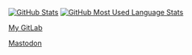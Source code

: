[![GitHub Stats](https://github-readme-stats.vercel.app/api?username=iSaluki&show_icons=true?count_private=true&theme=dracula)](https://GitHub.com/isaluki)
[![GitHub Most Used Language Stats](https://github-readme-stats.vercel.app/api/top-langs/?username=isaluki&langs_count=15&theme=dracula)](https://GitHub.com/isaluki)





[My GitLab](https://gitlab.com/iSaluki)


<a rel="me" href="https://fosstodon.org/@saluki">Mastodon</a>
